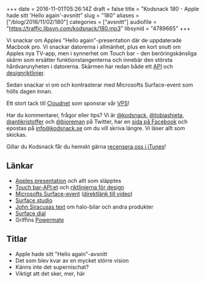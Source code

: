+++
date = 2016-11-01T05:26:14Z
draft = false
title = "Kodsnack 180 - Apple hade sitt 'Hello again'-avsnitt"
slug = "180"
aliases = ["/blog/2016/11/02/180"]
categories = ["avsnitt"]
audiofile = "https://traffic.libsyn.com/kodsnack/180.mp3"
libsynid = "4789665"
+++

Vi snackar om Apples "Hello again"-presentation där de uppdaterade Macbook pro. Vi snackar datorerna i allmänhet, plus en kort snutt om Apples nya TV-app, men i synnerhet om Touch bar - den beröringskänsliga skärm som ersätter funktionstangenterna och innebär den största hårdvarunyheten i datorerna. Skärmen har redan både ett [API](https://developer.apple.com/reference/appkit/nstouchbar) och [designriktlinjer](https://developer.apple.com/library/content/documentation/UserExperience/Conceptual/OSXHIGuidelines/AbouttheTouchBar.html).

Sedan snackar vi om och kontrasterar med Microsofts Surface-event som hölls dagen innan.

Ett stort tack till [Cloudnet](http://www.cloudnet.se) som sponsrar vår [VPS](http://en.wikipedia.org/wiki/Virtual_private_server)!

Har du kommentarer, frågor eller tips? Vi är [@kodsnack](https://www.twitter.com/kodsnack), [@tobiashieta](https://www.twitter.com/tobiashieta), [@antikristoffer](https://www.twitter.com/antikristoffer) och [@bjoreman](https://www.twitter.com/bjoreman) på Twitter, har en [sida på Facebook](https://www.facebook.com/kodsnack) och epostas på [info@kodsnack.se](mailto:info@kodsnack.se) om du vill skriva längre. Vi läser allt som skickas.

Gillar du Kodsnack får du hemskt gärna [recensera oss i iTunes](http://itunes.apple.com/se/podcast/kodsnack/id561631498?l=en)!

## Länkar ##
* [Apples presentation](http://www.apple.com/apple-events/october-2016/) och allt som släpptes
* [Touch bar-API:et](https://developer.apple.com/reference/appkit/nstouchbar) och [riktlinjerna för design](https://developer.apple.com/library/content/documentation/UserExperience/Conceptual/OSXHIGuidelines/AbouttheTouchBar.html)
* [Microsofts Surface-event](https://www.microsoft.com/en-us/octoberevent) ([direktlänk till video](https://www.microsoft.com/en-us/octoberevent/microsoft-live-event))
* [Surface studio](https://www.microsoft.com/en-us/surface/devices/surface-studio)
* [John Siracusas text](http://hypercritical.co/2013/03/08/the-case-for-a-true-mac-pro-successor) om halo-bilar och andra produkter
* [Surface dial](https://www.microsoft.com/en-us/surface/accessories/surface-dial)
* Griffins [Powermate](https://griffintechnology.com/us/powermate-bluetooth)

## Titlar ##
* Apple hade sitt "Hello again"-avsnitt
* Det som blev kvar av en mycket större vision
* Känns inte det supernischat?
* Viktigt att det sker, mer, här